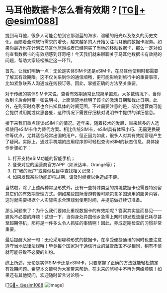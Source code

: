# 马耳他数据卡怎么看有效期？[[TG💪+ @esim1088](https://t.me/s/esim1088)]

提到马耳他，很多人可能会想到它那湛蓝的海水、温暖的阳光以及悠久的历史文化。而随着全球旅行需求的增长，越来越多的人开始关注马耳他的数据卡服务。如果你最近也在计划去马耳他旅游或者已经购买了当地的移动数据卡，那么一定对如何查看数据卡的有效期感到好奇吧！今天我们就来聊聊关于马耳他数据卡有效期的问题，帮助大家轻松搞定这一环节。

首先，让我们明确一点：无论是实体SIM卡还是eSIM卡，在马耳他使用时都需要了解其有效期限。这不仅关系到你的通信顺畅，更可能影响到旅行中的重要事项，比如紧急联系人沟通或在线预订等。因此，掌握正确的方法至关重要。

对于传统的实体SIM卡来说，查看有效期通常比较简单直观。大多数情况下，当你收到卡后会附带一张说明书，上面清楚地标明了该卡的激活日期和截止日期。此外，在购买时商家也会告知具体的时间范围。不过需要注意的是，部分运营商可能会提供试用期或优惠套餐，这种情况下需要仔细核对说明书中提供的详细信息。

接下来我们重点谈谈eSIM卡的情况。近年来，随着技术的发展，越来越多的人选择使用eSIM卡作为替代方案。相比传统SIM卡，eSIM具有体积小巧、无需更换硬件等优点，尤其适合经常出国的用户。但正因为如此，很多人对其有效期管理产生了疑问。实际上，通过手机端的应用程序即可轻松查询eSIM的状态信息。具体操作步骤如下：

1. 打开支持eSIM功能的智能手机；
2. 登录对应的运营商官方APP（如沃达丰、Orange等）；
3. 在“我的账户”或类似栏目中查找相关记录；
4. 如果发现某些功能即将过期，请及时续费以免造成不便。

当然啦，除了上述两种常见形式外，还有一些特殊类型的跨境数据卡也需要特别留意它们的有效期管理方式。例如某些国际漫游套餐可能包含多国通用的服务内容，这时就需要根据个人实际需求合理规划使用时间，并提前做好续订准备。

那么问题来了：为什么我们要如此重视数据卡的有效期呢？答案其实显而易见——避免不必要的麻烦！试想一下，当你身处异国他乡急需上网时却发现流量已耗尽甚至超期停机，那将是一件多么令人抓狂的事情啊！因此，养成定期检查的习惯非常重要。

最后提醒大家一句：无论采用哪种形式的数据卡，在享受便捷通讯的同时也要注意遵守当地法律法规哦！毕竟每个国家对于通信行业的监管政策不尽相同，稍有不慎就可能导致不必要的纠纷。

综上所述，无论是实体SIM卡还是eSIM卡，只要掌握了正确的方法就能轻松搞定有效期问题。希望本文能够为大家带来帮助，在未来的旅程中不再为网络烦恼！如果还有其他疑问，欢迎随时留言讨论哦～

[[TG💪+ @esim1088](https://t.me/s/esim1088) ![Image](https://i.postimg.cc/4NQfJmqS/Snipaste-2025-05-13-00-14-12.png)]